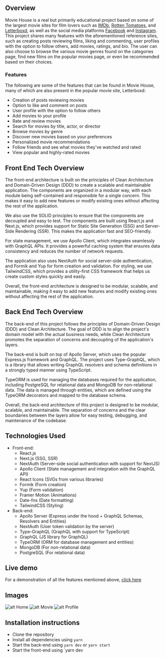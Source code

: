 ## Overview

Movie House is a real but primarily educational project based on some of the largest movie sites for film lovers such as [IMDb](https://www.imdb.com/), [Rotten Tomatoes](https://www.rottentomatoes.com/), and [Letterboxd](https://letterboxd.com/), as well as the social media platforms [Facebook](https://www.facebook.com/) and [Instagram](https://www.instagram.com/). This project shares many features with the aforementioned reference sites, such as creating posts reviewing films, liking and commenting, user profiles with the option to follow others, add movies, ratings, and bio. The user can also choose to browse the various movie genres found on the categories page, find new films on the popular movies page, or even be recommended based on their choices.

### Features

The following are some of the features that can be found in Movie House, many of which are also present in the popular movie site, Letterboxd:

- Creation of posts reviewing movies
- Option to like and comment on posts
- User profile with the option to follow others
- Add movies to your profile
- Rate and review movies
- Search for movies by title, actor, or director
- Browse movies by genre
- Discover new movies based on your preferences
- Personalized movie recommendations
- Follow friends and see what movies they've watched and rated
- View popular and highly-rated movies

## Front End Tech Overview

The front-end architecture is built on the principles of Clean Architecture and Domain-Driven Design (DDD) to create a scalable and maintainable application. The components are organized in a modular way, with each module being self-contained and responsible for a single concern. This makes it easy to add new features or modify existing ones without affecting the rest of the application.

We also use the SOLID principles to ensure that the components are decoupled and easy to test. The components are built using React.js and Next.js, which provides support for Static Site Generation (SSG) and Server-Side Rendering (SSR). This makes the application fast and SEO-friendly.

For state management, we use Apollo Client, which integrates seamlessly with GraphQL APIs. It provides a powerful caching system that ensures data consistency and reduces the number of network requests.

The application also uses NextAuth for social server-side authentication, and Formik and Yup for form creation and validation. For styling, we use TailwindCSS, which provides a utility-first CSS framework that helps us create custom styles quickly and easily.

Overall, the front-end architecture is designed to be modular, scalable, and maintainable, making it easy to add new features and modify existing ones without affecting the rest of the application.

## Back End Tech Overview

The back-end of this project follows the principles of Domain-Driven Design (DDD) and Clean Architecture. The goal of DDD is to align the project's domain model with the actual business needs, while Clean Architecture promotes the separation of concerns and decoupling of the application's layers.

The back-end is built on top of Apollo Server, which uses the popular Express.js framework and GraphQL. The project uses Type-GraphQL, which is a library that allows writing GraphQL resolvers and schema definitions in a strongly typed manner using TypeScript.

TypeORM is used for managing the databases required for the application, including PostgreSQL for relational data and MongoDB for non-relational data. The data is managed through entities, which are defined using the TypeORM decorators and mapped to the database schema.

Overall, the back-end architecture of this project is designed to be modular, scalable, and maintainable. The separation of concerns and the clear boundaries between the layers allow for easy testing, debugging, and maintenance of the codebase.

## Technologies Used
  * Front-end:
    - React.js
    - Next.js (SSG, SSR)
    - NextAuth (Server-side social authentication with support for NextJS)
    - Apollo Client (State management and integration with the GraphQL API)
    - React Icons (SVGs from various libraries)
    - Formik (Form creation)
    - Yup (Form validation)
    - Framer Motion (Animations)
    - Date-fns (Date formatting)
    - TailwindCSS (Styling)
  * Back-end:
    - Apollo Server (Express under the hood + GraphQL Schemas, Resolvers and Entities)
    - NextAuth (User token validation by the server)
    - Type-GraphQL (GraphQL with support for TypeScript)
    - GraphQL (JS library for GraphQL)
    - TypeORM (ORM for database management and entities)
    - MongoDB (For non-relational data)
    - PostgreSQL (For relational data)

## Live demo
For a demonstration of all the features mentioned above, <a href="" _blank>click here</a>

## Images
![alt Home](https://i.imgur.com/3EKqTdP.png)
![alt Movie](https://i.imgur.com/KqQ7iX7.png)
![alt Profile](https://i.imgur.com/oWliIL8.png)

## Installation instructions

- Clone the repository
- Install all dependencies using `yarn`
- Start the back-end using `yarn dev` or `yarn start`
- Start the front-end using `yarn dev
